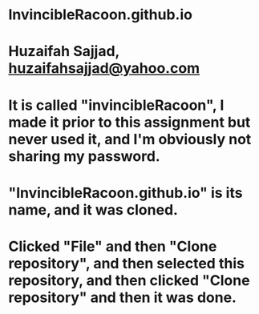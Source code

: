 # InvincibleRacoon.github.io
# Huzaifah Sajjad, huzaifahsajjad@yahoo.com
# It is called "invincibleRacoon", I made it prior to this assignment but never used it, and I'm obviously not sharing my password.
# "InvincibleRacoon.github.io" is its name, and it was cloned.
# Clicked "File" and then "Clone repository", and then selected this repository, and then clicked "Clone repository" and then it was done.